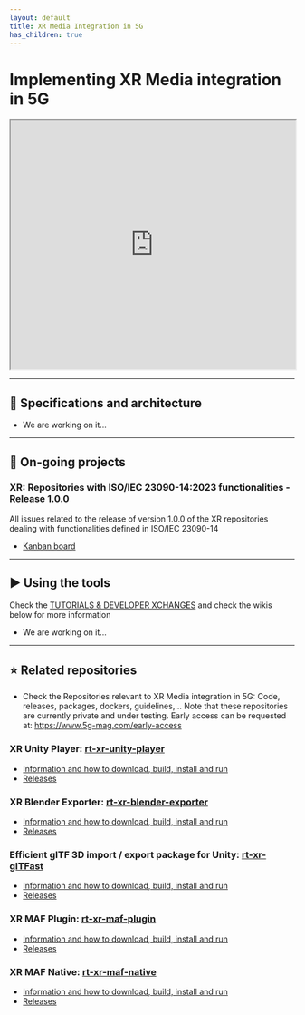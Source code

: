```yaml
---
layout: default
title: XR Media Integration in 5G
has_children: true
---
```


# Implementing XR Media integration in 5G
<iframe width="100%" height="440" src="https://drive.google.com/file/d/1D8G_rzx77V_W3d3NB59XcTbdUuBdtKgp/preview"></iframe>

***

## 📑 Specifications and architecture
* We are working on it...

***

## 🚧 On-going projects
### XR: Repositories with ISO/IEC 23090-14:2023 functionalities - Release 1.0.0
All issues related to the release of version 1.0.0 of the XR repositories dealing with functionalities defined in ISO/IEC 23090-14
* [Kanban board](https://github.com/orgs/5G-MAG/projects/22)

***

## ▶️ Using the tools
Check the [TUTORIALS & DEVELOPER XCHANGES](https://www.5g-mag.com/tutorials) and check the wikis below for more information
* We are working on it...

***

## ⭐ Related repositories
* Check the Repositories relevant to XR Media integration in 5G: Code, releases, packages, dockers, guidelines,...
  Note that these repositories are currently private and under testing. Early access can be requested at: https://www.5g-mag.com/early-access

### XR Unity Player: [rt-xr-unity-player](https://github.com/5G-MAG/rt-xr-unity-player)
* [Information and how to download, build, install and run](https://github.com/5G-MAG/rt-xr-unity-player#readme)
* [Releases](https://github.com/5G-MAG/rt-xr-unity-player/releases)

### XR Blender Exporter: [rt-xr-blender-exporter](https://github.com/5G-MAG/rt-xr-blender-exporter)
* [Information and how to download, build, install and run](https://github.com/5G-MAG/rt-xr-blender-exporter#readme)
* [Releases](https://github.com/5G-MAG/rt-xr-blender-exporter/releases)

### Efficient glTF 3D import / export package for Unity: [rt-xr-gITFast](https://github.com/5G-MAG/rt-xr-gITFast)
* [Information and how to download, build, install and run](https://github.com/5G-MAG/rt-xr-gITFast#readme)
* [Releases](https://github.com/5G-MAG/rt-xr-gITFast/releases)

### XR MAF Plugin: [rt-xr-maf-plugin](https://github.com/5G-MAG/rt-xr-maf-plugin)
* [Information and how to download, build, install and run](https://github.com/5G-MAG/rt-xr-maf-plugin#readme)
* [Releases](https://github.com/5G-MAG/rt-xr-maf-plugin/releases)

### XR MAF Native: [rt-xr-maf-native](https://github.com/5G-MAG/rt-xr-maf-native)
* [Information and how to download, build, install and run](https://github.com/5G-MAG/rt-xr-maf-native#readme)
* [Releases](https://github.com/5G-MAG/rt-xr-maf-native/releases)
